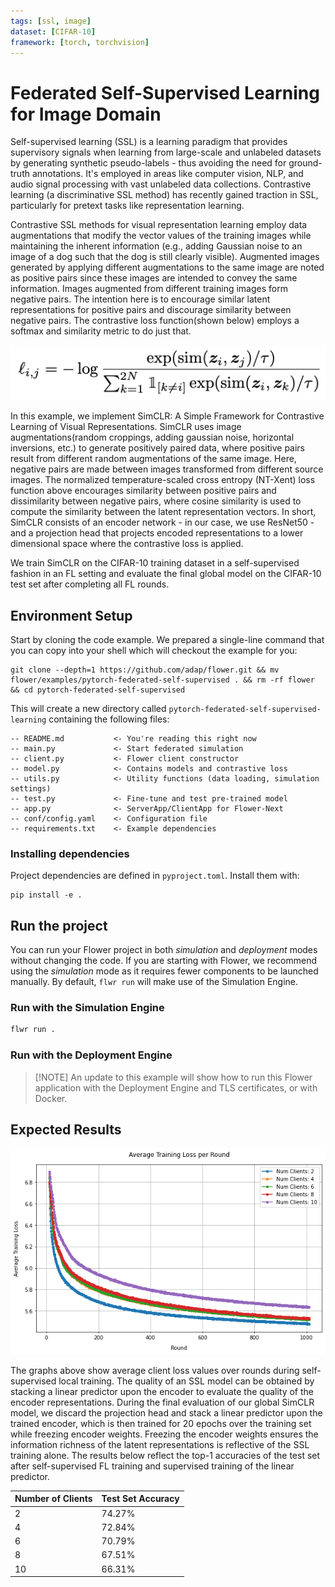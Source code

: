 ```yaml
---
tags: [ssl, image]
dataset: [CIFAR-10]
framework: [torch, torchvision]
---
```


# Federated Self-Supervised Learning for Image Domain

Self-supervised learning (SSL) is a learning paradigm that provides supervisory signals when learning from large-scale and unlabeled datasets by generating synthetic pseudo-labels - thus avoiding the need for ground-truth annotations. It's employed in areas like computer vision, NLP, and audio signal processing with vast unlabeled data collections. Contrastive learning (a discriminative SSL method) has recently gained traction in SSL, particularly for pretext tasks like representation learning. 

Contrastive SSL methods for visual representation learning employ data augmentations that modify the vector values of the training images while maintaining the inherent information (e.g., adding Gaussian noise to an image of a dog such that the dog is still clearly visible). Augmented images generated by applying different augmentations to the same image are noted as positive pairs since these images are intended to convey the same information. Images augmented from different training images form negative pairs. The intention here is to encourage similar latent representations for positive pairs and discourage similarity between negative pairs. The contrastive loss function(shown below) employs a softmax and similarity metric to do just that.

<p align="center">
  <img src="_static/loss_eq.png" />
</p>


In this example, we implement SimCLR: A Simple Framework for Contrastive Learning of Visual Representations. SimCLR uses image augmentations(random croppings, adding gaussian noise, horizontal inversions, etc.) to generate positively paired data, where positive pairs result from different random augmentations of the same image. Here, negative pairs are made between images transformed from different source images. The normalized temperature-scaled cross entropy (NT-Xent) loss function above encourages similarity between positive pairs and dissimilarity between negative pairs, where cosine similarity is used to compute the similarity between the latent representation vectors. In short, SimCLR consists of an encoder network - in our case, we use ResNet50 - and a projection head that projects encoded representations to a lower dimensional space where the contrastive loss is applied.

We train SimCLR on the CIFAR-10 training dataset in a self-supervised fashion in an FL setting and evaluate the final global model on the CIFAR-10 test set after completing all FL rounds. 


## Environment Setup

Start by cloning the code example. We prepared a single-line command that you can copy into your shell which will checkout the example for you:

```shell
git clone --depth=1 https://github.com/adap/flower.git && mv flower/examples/pytorch-federated-self-supervised . && rm -rf flower && cd pytorch-federated-self-supervised
```

This will create a new directory called `pytorch-federated-self-supervised-learning` containing the following files:

```
-- README.md           <- You're reading this right now
-- main.py             <- Start federated simulation
-- client.py           <- Flower client constructor
-- model.py            <- Contains models and contrastive loss
-- utils.py            <- Utility functions (data loading, simulation settings)
-- test.py             <- Fine-tune and test pre-trained model
-- app.py              <- ServerApp/ClientApp for Flower-Next
-- conf/config.yaml    <- Configuration file
-- requirements.txt    <- Example dependencies
```


### Installing dependencies

Project dependencies are defined in `pyproject.toml`. Install them with:

```shell
pip install -e .
```

## Run the project

You can run your Flower project in both _simulation_ and _deployment_ modes without changing the code. If you are starting with Flower, we recommend using the _simulation_ mode as it requires fewer components to be launched manually. By default, `flwr run` will make use of the Simulation Engine.

### Run with the Simulation Engine

```bash
flwr run .
```

### Run with the Deployment Engine

> \[!NOTE\]
> An update to this example will show how to run this Flower application with the Deployment Engine and TLS certificates, or with Docker.


## Expected Results

<p align="center">
  <img src="_static/loss_graph3.png" alt="Average client loss over 1000 Rounds"/>
</p>

The graphs above show average client loss values over rounds during self-supervised local training. The quality of an SSL model can be obtained by stacking a linear predictor upon the encoder to evaluate the quality of the encoder representations. During the final evaluation of our global SimCLR model, we discard the projection head and stack a linear predictor upon the trained encoder, which is then trained for 20 epochs over the training set while freezing encoder weights. Freezing the encoder weights ensures the information richness of the latent representations is reflective of the SSL training alone. The results below reflect the top-1 accuracies of the test set after self-supervised FL training and supervised training of the linear predictor.


| Number of Clients | Test Set Accuracy |
|-------------------|-------------------|
| 2                 | 74.27%            |
| 4                 | 72.84%            |
| 6                 | 70.79%            |
| 8                 | 67.51%            |
| 10                | 66.31%            |


